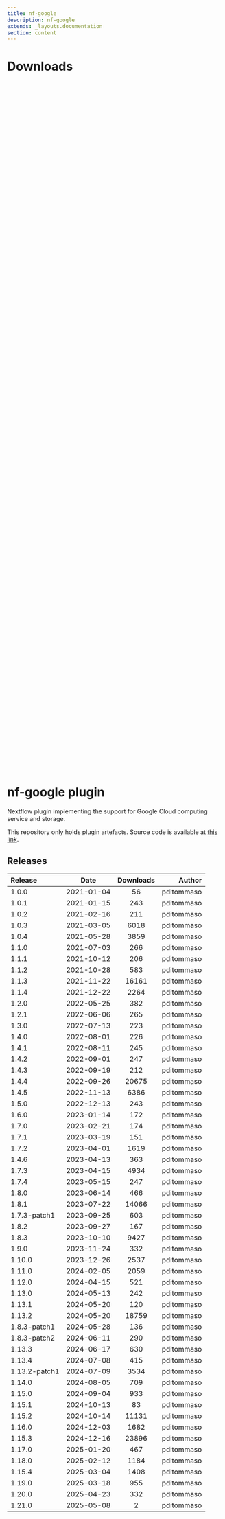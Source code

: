 ```yaml
---
title: nf-google
description: nf-google
extends: _layouts.documentation
section: content
---
```


# Downloads

<div style="position: relative; height:40vh; width:80vw">
    <canvas id="releases"></canvas>
</div>
<script type="module" src="nf-plugin-stats/docs/nf-google/nf-google.js"></script>

# nf-google plugin 

Nextflow plugin implementing the support for Google Cloud computing service and storage. 

This repository only holds plugin artefacts. Source code is available at [this link](https://github.com/nextflow-io/nextflow/tree/master/plugins/nf-google). 


## Releases

| Release                               |                       Date                       |                   Downloads                    |                           Author |
| :------------ |:------------------------------------------------:|:----------------------------------------------:|---------------------------------:|
 |  1.0.0                                               | 2021-01-04                                          | 56                                                 | pditommaso                                         |
 |  1.0.1                                               | 2021-01-15                                          | 243                                                | pditommaso                                         |
 |  1.0.2                                               | 2021-02-16                                          | 211                                                | pditommaso                                         |
 |  1.0.3                                               | 2021-03-05                                          | 6018                                               | pditommaso                                         |
 |  1.0.4                                               | 2021-05-28                                          | 3859                                               | pditommaso                                         |
 |  1.1.0                                               | 2021-07-03                                          | 266                                                | pditommaso                                         |
 |  1.1.1                                               | 2021-10-12                                          | 206                                                | pditommaso                                         |
 |  1.1.2                                               | 2021-10-28                                          | 583                                                | pditommaso                                         |
 |  1.1.3                                               | 2021-11-22                                          | 16161                                              | pditommaso                                         |
 |  1.1.4                                               | 2021-12-22                                          | 2264                                               | pditommaso                                         |
 |  1.2.0                                               | 2022-05-25                                          | 382                                                | pditommaso                                         |
 |  1.2.1                                               | 2022-06-06                                          | 265                                                | pditommaso                                         |
 |  1.3.0                                               | 2022-07-13                                          | 223                                                | pditommaso                                         |
 |  1.4.0                                               | 2022-08-01                                          | 226                                                | pditommaso                                         |
 |  1.4.1                                               | 2022-08-11                                          | 245                                                | pditommaso                                         |
 |  1.4.2                                               | 2022-09-01                                          | 247                                                | pditommaso                                         |
 |  1.4.3                                               | 2022-09-19                                          | 212                                                | pditommaso                                         |
 |  1.4.4                                               | 2022-09-26                                          | 20675                                              | pditommaso                                         |
 |  1.4.5                                               | 2022-11-13                                          | 6386                                               | pditommaso                                         |
 |  1.5.0                                               | 2022-12-13                                          | 243                                                | pditommaso                                         |
 |  1.6.0                                               | 2023-01-14                                          | 172                                                | pditommaso                                         |
 |  1.7.0                                               | 2023-02-21                                          | 174                                                | pditommaso                                         |
 |  1.7.1                                               | 2023-03-19                                          | 151                                                | pditommaso                                         |
 |  1.7.2                                               | 2023-04-01                                          | 1619                                               | pditommaso                                         |
 |  1.4.6                                               | 2023-04-13                                          | 363                                                | pditommaso                                         |
 |  1.7.3                                               | 2023-04-15                                          | 4934                                               | pditommaso                                         |
 |  1.7.4                                               | 2023-05-15                                          | 247                                                | pditommaso                                         |
 |  1.8.0                                               | 2023-06-14                                          | 466                                                | pditommaso                                         |
 |  1.8.1                                               | 2023-07-22                                          | 14066                                              | pditommaso                                         |
 |  1.7.3-patch1                                        | 2023-09-25                                          | 603                                                | pditommaso                                         |
 |  1.8.2                                               | 2023-09-27                                          | 167                                                | pditommaso                                         |
 |  1.8.3                                               | 2023-10-10                                          | 9427                                               | pditommaso                                         |
 |  1.9.0                                               | 2023-11-24                                          | 332                                                | pditommaso                                         |
 |  1.10.0                                              | 2023-12-26                                          | 2537                                               | pditommaso                                         |
 |  1.11.0                                              | 2024-02-05                                          | 2059                                               | pditommaso                                         |
 |  1.12.0                                              | 2024-04-15                                          | 521                                                | pditommaso                                         |
 |  1.13.0                                              | 2024-05-13                                          | 242                                                | pditommaso                                         |
 |  1.13.1                                              | 2024-05-20                                          | 120                                                | pditommaso                                         |
 |  1.13.2                                              | 2024-05-20                                          | 18759                                              | pditommaso                                         |
 |  1.8.3-patch1                                        | 2024-05-28                                          | 136                                                | pditommaso                                         |
 |  1.8.3-patch2                                        | 2024-06-11                                          | 290                                                | pditommaso                                         |
 |  1.13.3                                              | 2024-06-17                                          | 630                                                | pditommaso                                         |
 |  1.13.4                                              | 2024-07-08                                          | 415                                                | pditommaso                                         |
 |  1.13.2-patch1                                       | 2024-07-09                                          | 3534                                               | pditommaso                                         |
 |  1.14.0                                              | 2024-08-05                                          | 709                                                | pditommaso                                         |
 |  1.15.0                                              | 2024-09-04                                          | 933                                                | pditommaso                                         |
 |  1.15.1                                              | 2024-10-13                                          | 83                                                 | pditommaso                                         |
 |  1.15.2                                              | 2024-10-14                                          | 11131                                              | pditommaso                                         |
 |  1.16.0                                              | 2024-12-03                                          | 1682                                               | pditommaso                                         |
 |  1.15.3                                              | 2024-12-16                                          | 23896                                              | pditommaso                                         |
 |  1.17.0                                              | 2025-01-20                                          | 467                                                | pditommaso                                         |
 |  1.18.0                                              | 2025-02-12                                          | 1184                                               | pditommaso                                         |
 |  1.15.4                                              | 2025-03-04                                          | 1408                                               | pditommaso                                         |
 |  1.19.0                                              | 2025-03-18                                          | 955                                                | pditommaso                                         |
 |  1.20.0                                              | 2025-04-23                                          | 332                                                | pditommaso                                         |
 |  1.21.0                                              | 2025-05-08                                          | 2                                                  | pditommaso                                         |

